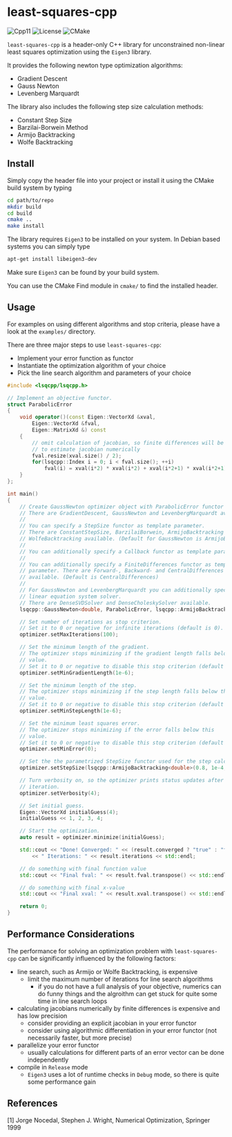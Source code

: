 # least-squares-cpp

![Cpp11](https://img.shields.io/badge/C%2B%2B-11-blue.svg)
![License](https://img.shields.io/packagist/l/doctrine/orm.svg)
![CMake](https://github.com/Rookfighter/least-squares-cpp/workflows/CMake/badge.svg)

```least-squares-cpp``` is a header-only C++ library for unconstrained non-linear
least squares optimization using the ```Eigen3``` library.

It provides the following newton type optimization algorithms:

* Gradient Descent
* Gauss Newton
* Levenberg Marquardt

The library also includes the following step size calculation methods:

* Constant Step Size
* Barzilai-Borwein Method
* Armijo Backtracking
* Wolfe Backtracking

## Install

Simply copy the header file into your project or install it using
the CMake build system by typing

```bash
cd path/to/repo
mkdir build
cd build
cmake ..
make install
```

The library requires ```Eigen3``` to be installed on your system.
In Debian based systems you can simply type

```bash
apt-get install libeigen3-dev
```

Make sure ```Eigen3``` can be found by your build system.

You can use the CMake Find module in ```cmake/``` to find the installed header.

## Usage

For examples on using different algorithms and stop criteria, please have a look at the ```examples/``` directory.

There are three major steps to use ```least-squares-cpp```:

* Implement your error function as functor
* Instantiate the optimization algorithm of your choice
* Pick the line search algorithm and parameters of your choice


```cpp
#include <lsqcpp/lsqcpp.h>

// Implement an objective functor.
struct ParabolicError
{
    void operator()(const Eigen::VectorXd &xval,
        Eigen::VectorXd &fval,
        Eigen::MatrixXd &) const
    {
        // omit calculation of jacobian, so finite differences will be used
        // to estimate jacobian numerically
        fval.resize(xval.size() / 2);
        for(lsqcpp::Index i = 0; i < fval.size(); ++i)
            fval(i) = xval(i*2) * xval(i*2) + xval(i*2+1) * xval(i*2+1);
    }
};

int main()
{
    // Create GaussNewton optimizer object with ParabolicError functor as objective.
    // There are GradientDescent, GaussNewton and LevenbergMarquardt available.
    //
    // You can specify a StepSize functor as template parameter.
    // There are ConstantStepSize, BarzilaiBorwein, ArmijoBacktracking
    // WolfeBacktracking available. (Default for GaussNewton is ArmijoBacktracking)
    //
    // You can additionally specify a Callback functor as template parameter.
    //
    // You can additionally specify a FiniteDifferences functor as template
    // parameter. There are Forward-, Backward- and CentralDifferences
    // available. (Default is CentralDifferences)
    //
    // For GaussNewton and LevenbergMarquardt you can additionally specify a
    // linear equation system solver.
    // There are DenseSVDSolver and DenseCholeskySolver available.
    lsqcpp::GaussNewton<double, ParabolicError, lsqcpp::ArmijoBacktracking<double>> optimizer;

    // Set number of iterations as stop criterion.
    // Set it to 0 or negative for infinite iterations (default is 0).
    optimizer.setMaxIterations(100);

    // Set the minimum length of the gradient.
    // The optimizer stops minimizing if the gradient length falls below this
    // value.
    // Set it to 0 or negative to disable this stop criterion (default is 1e-9).
    optimizer.setMinGradientLength(1e-6);

    // Set the minimum length of the step.
    // The optimizer stops minimizing if the step length falls below this
    // value.
    // Set it to 0 or negative to disable this stop criterion (default is 1e-9).
    optimizer.setMinStepLength(1e-6);

    // Set the minimum least squares error.
    // The optimizer stops minimizing if the error falls below this
    // value.
    // Set it to 0 or negative to disable this stop criterion (default is 0).
    optimizer.setMinError(0);

    // Set the the parametrized StepSize functor used for the step calculation.
    optimizer.setStepSize(lsqcpp::ArmijoBacktracking<double>(0.8, 1e-4, 1e-10, 1.0, 0));

    // Turn verbosity on, so the optimizer prints status updates after each
    // iteration.
    optimizer.setVerbosity(4);

    // Set initial guess.
    Eigen::VectorXd initialGuess(4);
    initialGuess << 1, 2, 3, 4;

    // Start the optimization.
    auto result = optimizer.minimize(initialGuess);

    std::cout << "Done! Converged: " << (result.converged ? "true" : "false")
        << " Iterations: " << result.iterations << std::endl;

    // do something with final function value
    std::cout << "Final fval: " << result.fval.transpose() << std::endl;

    // do something with final x-value
    std::cout << "Final xval: " << result.xval.transpose() << std::endl;

    return 0;
}
```

## Performance Considerations

The performance for solving an optimization problem with ```least-squares-cpp``` can be significantly
influenced by the following factors:

* line search, such as Armijo or Wolfe Backtracking, is expensive
  * limit the maximum number of iterations for line search algorithms
    * if you do not have a full analysis of your objective, numerics can do funny things and the algroithm can get stuck for quite some time in line search loops
* calculating jacobians numerically by finite differences is expensive and has low precision
  * consider providing an explicit jacobian in your error functor
  * consider using algorithmic differentiation in your error functor (not necessarily faster, but more precise)
* parallelize your error functor
  * usually calculations for different parts of an error vector can be done independently
* compile in ```Release``` mode
  * ```Eigen3``` uses a lot of runtime checks in ```Debug``` mode, so there is quite some performance gain

## References

[1] Jorge Nocedal, Stephen J. Wright, Numerical Optimization, Springer 1999


